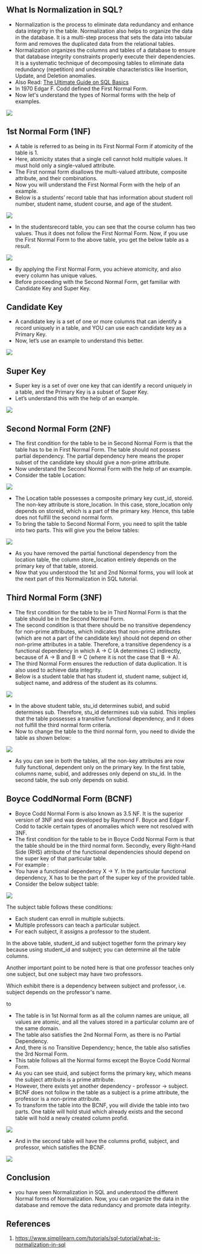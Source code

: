 ## What Is Normalization in SQL?

-   Normalization is the process to eliminate data redundancy and enhance data integrity in the table. Normalization also helps to organize the data in the database. It is a multi-step process that sets the data into tabular form and removes the duplicated data from the relational tables.
-   Normalization organizes the columns and tables of a database to ensure that database integrity constraints properly execute their dependencies. It is a systematic technique of decomposing tables to eliminate data redundancy (repetition) and undesirable characteristics like Insertion, Update, and Deletion anomalies.
-   Also Read: [The Ultimate Guide on SQL Basics](https://www.simplilearn.com/tutorials/sql-tutorial/what-is-sql)
-   In 1970 Edgar F. Codd defined the First Normal Form.
-   Now let's understand the types of Normal forms with the help of examples.

![](media/f0ae757c64ce62a84924f02ab9006c32.png)

## 1st Normal Form (1NF)

-   A table is referred to as being in its First Normal Form if atomicity of the table is 1.
-   Here, atomicity states that a single cell cannot hold multiple values. It must hold only a single-valued attribute.
-   The First normal form disallows the multi-valued attribute, composite attribute, and their combinations.
-   Now you will understand the First Normal Form with the help of an example.
-   Below is a students’ record table that has information about student roll number, student name, student course, and age of the student.

![](media/0f16af2e5fdcace5f774e33a805a7436.png)

-   In the studentsrecord table, you can see that the course column has two values. Thus it does not follow the First Normal Form. Now, if you use the First Normal Form to the above table, you get the below table as a result.

![](media/3c8d34bf74ddac29db7d0050fc955609.png)

-   By applying the First Normal Form, you achieve atomicity, and also every column has unique values.
-   Before proceeding with the Second Normal Form, get familiar with Candidate Key and Super Key.

## Candidate Key

-   A candidate key is a set of one or more columns that can identify a record uniquely in a table, and YOU can use each candidate key as a Primary Key.
-   Now, let’s use an example to understand this better.

![](media/5e9d6de6e8460e7d5c7d6443973c31b3.png)

## Super Key

-   Super key is a set of over one key that can identify a record uniquely in a table, and the Primary Key is a subset of Super Key.
-   Let’s understand this with the help of an example.

![](media/3e71461f2a7120e8e61e2ad5bb1910eb.png)

## Second Normal Form (2NF)

-   The first condition for the table to be in Second Normal Form is that the table has to be in First Normal Form. The table should not possess partial dependency. The partial dependency here means the proper subset of the candidate key should give a non-prime attribute.
-   Now understand the Second Normal Form with the help of an example.
-   Consider the table Location:

![](media/b527962567ed348c8d9a659701f59b68.png)

-   The Location table possesses a composite primary key cust_id, storeid. The non-key attribute is store_location. In this case, store_location only depends on storeid, which is a part of the primary key. Hence, this table does not fulfill the second normal form.
-   To bring the table to Second Normal Form, you need to split the table into two parts. This will give you the below tables:

![](media/c81225fe0e53a3ef76dbbd685e2ef6dc.png)

-   As you have removed the partial functional dependency from the location table, the column store_location entirely depends on the primary key of that table, storeid.
-   Now that you understood the 1st and 2nd Normal forms, you will look at the next part of this Normalization in SQL tutorial.

## Third Normal Form (3NF)

-   The first condition for the table to be in Third Normal Form is that the table should be in the Second Normal Form.
-   The second condition is that there should be no transitive dependency for non-prime attributes, which indicates that non-prime attributes (which are not a part of the candidate key) should not depend on other non-prime attributes in a table. Therefore, a transitive dependency is a functional dependency in which A → C (A determines C) indirectly, because of A → B and B → C (where it is not the case that B → A).
-   The third Normal Form ensures the reduction of data duplication. It is also used to achieve data integrity.
-   Below is a student table that has student id, student name, subject id, subject name, and address of the student as its columns.

![](media/6178adade02194e9314e2fd34eea83ad.png)

-   In the above student table, stu_id determines subid, and subid determines sub. Therefore, stu_id determines sub via subid. This implies that the table possesses a transitive functional dependency, and it does not fulfill the third normal form criteria.
-   Now to change the table to the third normal form, you need to divide the table as shown below:

![](media/44824fc494391f519ad217bb52300331.png)

-   As you can see in both the tables, all the non-key attributes are now fully functional, dependent only on the primary key. In the first table, columns name, subid, and addresses only depend on stu_id. In the second table, the sub only depends on subid.

## Boyce CoddNormal Form (BCNF)

-   Boyce Codd Normal Form is also known as 3.5 NF. It is the superior version of 3NF and was developed by Raymond F. Boyce and Edgar F. Codd to tackle certain types of anomalies which were not resolved with 3NF.
-   The first condition for the table to be in Boyce Codd Normal Form is that the table should be in the third normal form. Secondly, every Right-Hand Side (RHS) attribute of the functional dependencies should depend on the super key of that particular table.
-   For example :
-   You have a functional dependency X → Y. In the particular functional dependency, X has to be the part of the super key of the provided table.
-   Consider the below subject table:

![](media/249c7b05360ed1fcf3cd58fb9436731c.png)

The subject table follows these conditions:

-   Each student can enroll in multiple subjects.
-   Multiple professors can teach a particular subject.
-   For each subject, it assigns a professor to the student.

In the above table, student_id and subject together form the primary key because using student_id and subject; you can determine all the table columns.

Another important point to be noted here is that one professor teaches only one subject, but one subject may have two professors.

Which exhibit there is a dependency between subject and professor, i.e. subject depends on the professor's name.

to

-   The table is in 1st Normal form as all the column names are unique, all values are atomic, and all the values stored in a particular column are of the same domain.
-   The table also satisfies the 2nd Normal Form, as there is no Partial Dependency.
-   And, there is no Transitive Dependency; hence, the table also satisfies the 3rd Normal Form.
-   This table follows all the Normal forms except the Boyce Codd Normal Form.
-   As you can see stuid, and subject forms the primary key, which means the subject attribute is a prime attribute.
-   However, there exists yet another dependency - professor → subject.
-   BCNF does not follow in the table as a subject is a prime attribute, the professor is a non-prime attribute.
-   To transform the table into the BCNF, you will divide the table into two parts. One table will hold stuid which already exists and the second table will hold a newly created column profid.

![](media/80242a6002d7a0016f299674ffdac15d.png)

-   And in the second table will have the columns profid, subject, and professor, which satisfies the BCNF.

![](media/71ac11fe0baa246fd017e902ab7c160d.png)

## Conclusion

-   you have seen Normalization in SQL and understood the different Normal forms of Normalization. Now, you can organize the data in the database and remove the data redundancy and promote data integrity.

## References

1.  https://www.simplilearn.com/tutorials/sql-tutorial/what-is-normalization-in-sql
